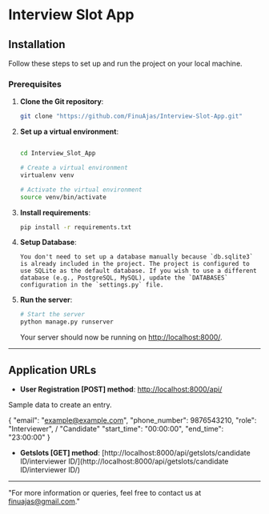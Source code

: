# Interview Slot App

## Installation

Follow these steps to set up and run the project on your local machine.

### Prerequisites

1. **Clone the Git repository**:
    ```bash
    git clone "https://github.com/FinuAjas/Interview-Slot-App.git"
    ```

2. **Set up a virtual environment**:
    ```bash

    cd Interview_Slot_App

    # Create a virtual environment
    virtualenv venv

    # Activate the virtual environment
    source venv/bin/activate
    ```

3. **Install requirements**:
    ```bash
    pip install -r requirements.txt
    ```

4. **Setup Database**:
    ```
    You don't need to set up a database manually because `db.sqlite3` is already included in the project. The project is configured to use SQLite as the default database. If you wish to use a different database (e.g., PostgreSQL, MySQL), update the `DATABASES` configuration in the `settings.py` file.

    ```

5. **Run the server**:
    ```bash
    # Start the server
    python manage.py runserver
    ```
    Your server should now be running on  [http://localhost:8000/](http://localhost:8000/).

---

## Application URLs

- **User Registration [POST] method**: [http://localhost:8000/api/](http://localhost:8000/api/)

Sample data to create an entry.

{
    "email": "example@example.com",
    "phone_number": 9876543210,
    "role": "Interviewer", / "Candidate"
    "start_time": "00:00:00",
    "end_time": "23:00:00"
}   

- **Getslots [GET] method**: [http://localhost:8000/api/getslots/candidate ID/interviewer ID/](http://localhost:8000/api/getslots/candidate ID/interviewer ID/)

---

"For more information or queries, feel free to contact us at finuajas@gmail.com."
